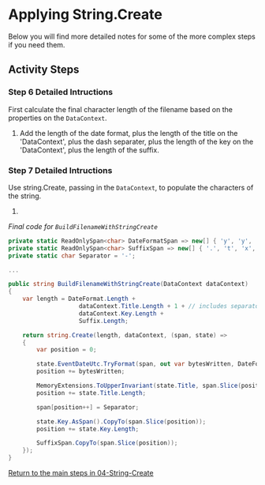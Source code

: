 # Applying String.Create

Below you will find more detailed notes for some of the more complex steps if you need them.

## Activity Steps

### Step 6 Detailed Intructions

First calculate the final character length of the filename based on the properties on the `DataContext`.

1. Add the length of the date format, plus the length of the title on the 'DataContext', plus the dash separater, plus the length of the key on the 'DataContext', plus the length of the suffix.

### Step 7 Detailed Intructions

Use string.Create, passing in the `DataContext`, to populate the characters of the string.

1. 

*Final code for `BuildFilenameWithStringCreate`*

```csharp
private static ReadOnlySpan<char> DateFormatSpan => new[] { 'y', 'y', 'y', 'y', '-', 'M', 'M', '-', 'd', 'd', '-', 'H', 'H', '-' };
private static ReadOnlySpan<char> SuffixSpan => new[] { '.', 't', 'x', 't' };
private static char Separator = '-';

...

public string BuildFilenameWithStringCreate(DataContext dataContext)
{
    var length = DateFormat.Length +
                    dataContext.Title.Length + 1 + // includes separator
                    dataContext.Key.Length + 
                    Suffix.Length;

    return string.Create(length, dataContext, (span, state) =>
    {
        var position = 0;

        state.EventDateUtc.TryFormat(span, out var bytesWritten, DateFormatSpan, CultureInfo.InvariantCulture);
        position += bytesWritten;

        MemoryExtensions.ToUpperInvariant(state.Title, span.Slice(position));
        position += state.Title.Length;

        span[position++] = Separator;

        state.Key.AsSpan().CopyTo(span.Slice(position));
        position += state.Key.Length;

        SuffixSpan.CopyTo(span.Slice(position));
    });
}
```

[Return to the main steps in 04-String-Create](../04-String-Create.md)
